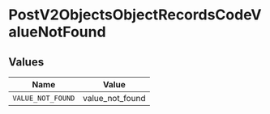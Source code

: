 # PostV2ObjectsObjectRecordsCodeValueNotFound


## Values

| Name              | Value             |
| ----------------- | ----------------- |
| `VALUE_NOT_FOUND` | value_not_found   |